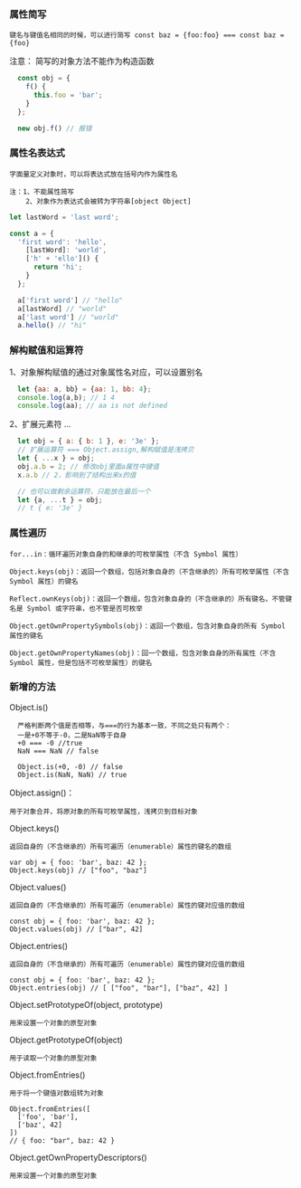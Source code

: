 ### 属性简写

    键名与键值名相同的时候，可以进行简写 const baz = {foo:foo} === const baz = {foo}

注意： 简写的对象方法不能作为构造函数
```js
  const obj = {
    f() {
      this.foo = 'bar';
    }
  };

  new obj.f() // 报错
```

### 属性名表达式

    字面量定义对象时，可以将表达式放在括号内作为属性名

    注：1、不能属性简写
        2、对象作为表达式会被转为字符串[object Object]

  ```js
  let lastWord = 'last word';

  const a = {
    'first word': 'hello',
      [lastWord]: 'world',
      ['h' + 'ello']() {
        return 'hi';
      }
    };

    a['first word'] // "hello"
    a[lastWord] // "world"
    a['last word'] // "world"
    a.hello() // "hi"
  ```

### 解构赋值和运算符

  1、对象解构赋值的通过对象属性名对应，可以设置别名
  ```js
    let {aa: a, bb} = {aa: 1, bb: 4};
    console.log(a,b); // 1 4
    console.log(aa); // aa is not defined
  ```

  2、扩展元素符 ...

  ```js
    let obj = { a: { b: 1 }, e: '3e' };
    // 扩展运算符 === Object.assign,解构赋值是浅拷贝
    let { ...x } = obj;
    obj.a.b = 2; // 修改obj里面a属性中键值
    x.a.b // 2，影响到了结构出来x的值

    // 也可以做剩余运算符，只能放在最后一个
    let {a, ...t } = obj;
    // t { e: '3e' }
  ```

### 属性遍历

    for...in：循环遍历对象自身的和继承的可枚举属性（不含 Symbol 属性）

    Object.keys(obj)：返回一个数组，包括对象自身的（不含继承的）所有可枚举属性（不含 Symbol 属性）的键名

    Reflect.ownKeys(obj)：返回一个数组，包含对象自身的（不含继承的）所有键名，不管键名是 Symbol 或字符串，也不管是否可枚举

    Object.getOwnPropertySymbols(obj)：返回一个数组，包含对象自身的所有 Symbol 属性的键名

    Object.getOwnPropertyNames(obj)：回一个数组，包含对象自身的所有属性（不含 Symbol 属性，但是包括不可枚举属性）的键名

### 新增的方法
  Object.is()

      严格判断两个值是否相等，与===的行为基本一致，不同之处只有两个：
      一是+0不等于-0，二是NaN等于自身
      +0 === -0 //true
      NaN === NaN // false

      Object.is(+0, -0) // false
      Object.is(NaN, NaN) // true

  Object.assign()：

    用于对象合并，将原对象的所有可枚举属性，浅拷贝到目标对象

  Object.keys()

    返回自身的（不含继承的）所有可遍历（enumerable）属性的键名的数组

    var obj = { foo: 'bar', baz: 42 };
    Object.keys(obj) // ["foo", "baz"]

  Object.values()

    返回自身的（不含继承的）所有可遍历（enumerable）属性的键对应值的数组

    const obj = { foo: 'bar', baz: 42 };
    Object.values(obj) // ["bar", 42]

  Object.entries()
    
    返回自身的（不含继承的）所有可遍历（enumerable）属性的键对应值的数组

    const obj = { foo: 'bar', baz: 42 };
    Object.entries(obj) // [ ["foo", "bar"], ["baz", 42] ]

  Object.setPrototypeOf(object, prototype)

    用来设置一个对象的原型对象

  Object.getPrototypeOf(object)

    用于读取一个对象的原型对象
  
  Object.fromEntries()

    用于将一个键值对数组转为对象

    Object.fromEntries([
      ['foo', 'bar'],
      ['baz', 42]
    ])
    // { foo: "bar", baz: 42 }

  Object.getOwnPropertyDescriptors()

    用来设置一个对象的原型对象

